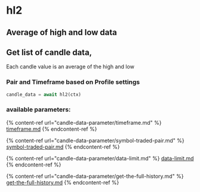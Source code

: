 # hl2

## Average of high and low data

## Get list of candle data,

Each candle value is an average of the high and low

### Pair and Timeframe based on Profile settings

```python
candle_data = await hl2(ctx)
```

### available parameters:

{% content-ref url="candle-data-parameter/timeframe.md" %}
[timeframe.md](candle-data-parameter/timeframe.md)
{% endcontent-ref %}

{% content-ref url="candle-data-parameter/symbol-traded-pair.md" %}
[symbol-traded-pair.md](candle-data-parameter/symbol-traded-pair.md)
{% endcontent-ref %}

{% content-ref url="candle-data-parameter/data-limit.md" %}
[data-limit.md](candle-data-parameter/data-limit.md)
{% endcontent-ref %}

{% content-ref url="candle-data-parameter/get-the-full-history.md" %}
[get-the-full-history.md](candle-data-parameter/get-the-full-history.md)
{% endcontent-ref %}
